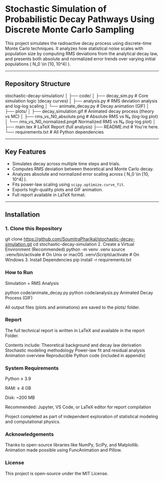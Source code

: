 # Stochastic Simulation of Probabilistic Decay Pathways Using Discrete Monte Carlo Sampling

This project simulates the radioactive decay process using discrete-time Monte Carlo techniques. It analyzes how statistical noise scales with population size by computing RMS deviations from the analytical decay law, and presents both absolute and normalized error trends over varying initial populations \( N_0 \in [10, 10^4] \).

---

## Repository Structure

stochastic-decay-simulation/
│
├── code/
│ ├── decay_sim.py # Core simulation logic (decay curves)
│ ├── analysis.py # RMS deviation analysis and log-log scaling
│ └── animate_decay.py # Decay animation (GIF)
│
├── plots/
│ ├── decay_simulation.gif # Animated decay process (theory vs MC)
│ ├── rms_vs_N0_absolute.png # Absolute RMS vs N₀ (log-log plot)
│ └── rms_vs_N0_normalized.png# Normalized RMS vs N₀ (log-log plot)
│
├── main.tex # LaTeX Report (full analysis)
├── README.md # You're here.
└── requirements.txt # All Python dependencies

---

##  Key Features

- Simulates decay across multiple time steps and trials.
- Computes RMS deviation between theoretical and Monte Carlo decay.
- Analyzes absolute and normalized error scaling across \( N_0 \in [10, 10^4] \).
- Fits power-law scaling using `scipy.optimize.curve_fit`.
- Exports high-quality plots and GIF animation.
- Full report available in LaTeX format.

---

##  Installation

### 1. Clone this Repository

git clone https://github.com/SoumitraPharikal/stochastic-decay-simulation.git
cd stochastic-decay-simulation
2. Create a Virtual Environment (Recommended)
python -m venv .venv
source .venv/bin/activate        # On Unix or macOS
.venv\Scripts\activate           # On Windows
3. Install Dependencies
pip install -r requirements.txt
### How to Run
Simulation + RMS Analysis

python code/animate_decay.py
python code/analysis.py
Animated Decay Process (GIF)

All output files (plots and animations) are saved to the plots/ folder.

### Report
The full technical report is written in LaTeX and available in the report Folder.

Contents include:
Theoretical background and decay law derivation
Stochastic modeling methodology
Power-law fit and residual analysis
Animation overview
Reproducible Python code (included in appendix)

### System Requirements
Python ≥ 3.9

RAM: ≥ 4 GB

Disk: ~200 MB

Recommended: Jupyter, VS Code, or LaTeX editor for report compilation


Project completed as part of independent exploration of statistical modeling and computational physics.


### Acknowledgements
Thanks to open-source libraries like NumPy, SciPy, and Matplotlib. Animation made possible using FuncAnimation and Pillow.


### License
This project is open-source under the MIT License.
